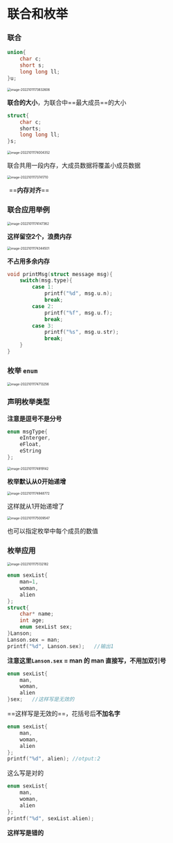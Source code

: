 # 联合和枚举

### 联合

```c
union{
    char c;
    short s;
    long long ll;
}u;
```

<img src="C:\Users\Lanson\Desktop\计算机\笔记\C笔记\images\image-20221011173832606.png" alt="image-20221011173832606" style="zoom:50%;" />

**联合的大小**，为联合中==最大成员==的大小

```c
struct{
    char c;
    shorts;
    long long ll;
}s;
```

<img src="C:\Users\Lanson\Desktop\计算机\笔记\C笔记\images\image-20221011174004352.png" alt="image-20221011174004352" style="zoom:50%;" />

联合共用一段内存，大成员数据将覆盖小成员数据

<img src="C:\Users\Lanson\Desktop\计算机\笔记\C笔记\images\image-20221011173741710.png" alt="image-20221011173741710" style="zoom:50%;" />

​															==**内存对齐**==

### 联合应用举例

<img src="C:\Users\Lanson\Desktop\计算机\笔记\C笔记\images\image-20221011174147362.png" alt="image-20221011174147362" style="zoom:50%;" />

**这样留空2个，浪费内存**

<img src="C:\Users\Lanson\Desktop\计算机\笔记\C笔记\images\image-20221011174344501.png" alt="image-20221011174344501" style="zoom:50%;" />

**不占用多余内存**

```c
void printMsg(struct message msg){
    switch(msg.type){
        case 1:
            printf("%d", msg.u.n);
            break;
        case 2:
            printf("%f", msg.u.f);
            break;
        case 3:
            printf("%s", msg.u.str);
            break;
    }
}
```

### 枚举  `enum`

<img src="C:\Users\Lanson\Desktop\计算机\笔记\C笔记\images\image-20221011174713256.png" alt="image-20221011174713256" style="zoom:50%;" />

### 声明枚举类型

**注意是逗号不是分号**

```c
enum msgType{
    eInterger,
    eFloat,
    eString
};
```

<img src="C:\Users\Lanson\Desktop\计算机\笔记\C笔记\images\image-20221011174919142.png" alt="image-20221011174919142" style="zoom:50%;" />

**枚举默认从0开始递增**

<img src="C:\Users\Lanson\Desktop\计算机\笔记\C笔记\images\image-20221011174948772.png" alt="image-20221011174948772" style="zoom:50%;" />

这样就从1开始递增了

<img src="C:\Users\Lanson\Desktop\计算机\笔记\C笔记\images\image-20221011175009547.png" alt="image-20221011175009547" style="zoom: 50%;" />

也可以指定枚举中每个成员的数值

### 枚举应用

<img src="C:\Users\Lanson\Desktop\计算机\笔记\C笔记\images\image-20221011175132182.png" alt="image-20221011175132182" style="zoom:50%;" />

```c
enum sexList{
    man=1,
    woman,
    alien
};
struct{
    char* name;
    int age;
    enum sexList sex;
}Lanson;
Lanson.sex = man;		
printf("%d", Lanson.sex);   //输出1
```

**注意这里`Lanson.sex` = man 的 man 直接写，不用加双引号**

```c
enum sexList{
    man,
    woman,
    alien
}sex;   //这样写是无效的
```

==这样写是无效的==，花括号后**不加名字**

```c
enum sexList{
    man,
    woman,
    alien
};
printf("%d", alien); //otput:2
```

这么写是对的

```c
enum sexList{
    man,
    woman,
    alien
};
printf("%d", sexList.alien);
```

**这样写是错的**